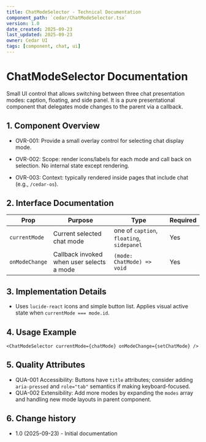 ```yaml
---
title: ChatModeSelector - Technical Documentation
component_path: `cedar/ChatModeSelector.tsx`
version: 1.0
date_created: 2025-09-23
last_updated: 2025-09-23
owner: Cedar UI
tags: [component, chat, ui]
---
```


# ChatModeSelector Documentation

Small UI control that allows switching between three chat presentation modes: caption, floating, and side panel. It is a pure presentational component that delegates mode changes to the parent via a callback.

## 1. Component Overview

- OVR-001: Provide a small overlay control for selecting chat display mode.

- OVR-002: Scope: render icons/labels for each mode and call back on selection. No internal state except rendering.

- OVR-003: Context: typically rendered inside pages that include chat (e.g., `/cedar-os`).

## 2. Interface Documentation

| Prop           | Purpose                                   | Type                                      | Required |
| -------------- | ----------------------------------------- | ----------------------------------------- | -------- |
| `currentMode`  | Current selected chat mode                | one of `caption`, `floating`, `sidepanel` | Yes      |
| `onModeChange` | Callback invoked when user selects a mode | `(mode: ChatMode) => void`                | Yes      |

## 3. Implementation Details

- Uses `lucide-react` icons and simple button list. Applies visual active state when `currentMode === mode.id`.

## 4. Usage Example

```tsx
<ChatModeSelector currentMode={chatMode} onModeChange={setChatMode} />
```

## 5. Quality Attributes

- QUA-001 Accessibility: Buttons have `title` attributes; consider adding `aria-pressed` and `role="tab"` semantics if making keyboard-focused.
- QUA-002 Extensibility: Add more modes by expanding the `modes` array and handling new mode layouts in parent component.

## 6. Change history

- 1.0 (2025-09-23) - Initial documentation
